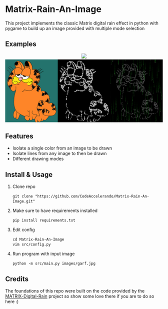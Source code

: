 # Matrix-Rain-An-Image
This project implements the classic Matrix digital rain effect in
python with pygame to build up an image provided with multiple mode 
selection

## Examples
<center>
 <img src="example.gif">
 <img src="example.png">
</center>

## Features

-   Isolate a single color from an image to be drawn
-   Isolate lines from any image to then be drawn
-   Different drawing modes

## Install & Usage

1. Clone repo
    ```vim
    git clone "https://github.com/CodeAccelerando/Matrix-Rain-An-Image.git"
    ```

2. Make sure to have requirements installed
    ```vim
    pip install requirements.txt
    ```

3. Edit config
    ```vim
    cd Matrix-Rain-An-Image
    vim src/config.py
    ```

4. Run program with input image 
    ```vim
    python -m src/main.py images/garf.jpg
    ```

## Credits

The foundations of this repo were built on the code provided by the 
[MATRIX-Digital-Rain](https://github.com/StanislavPetrovV/MATRIX-Digital-Rain)
project so show some love there if you are to do so here :)
